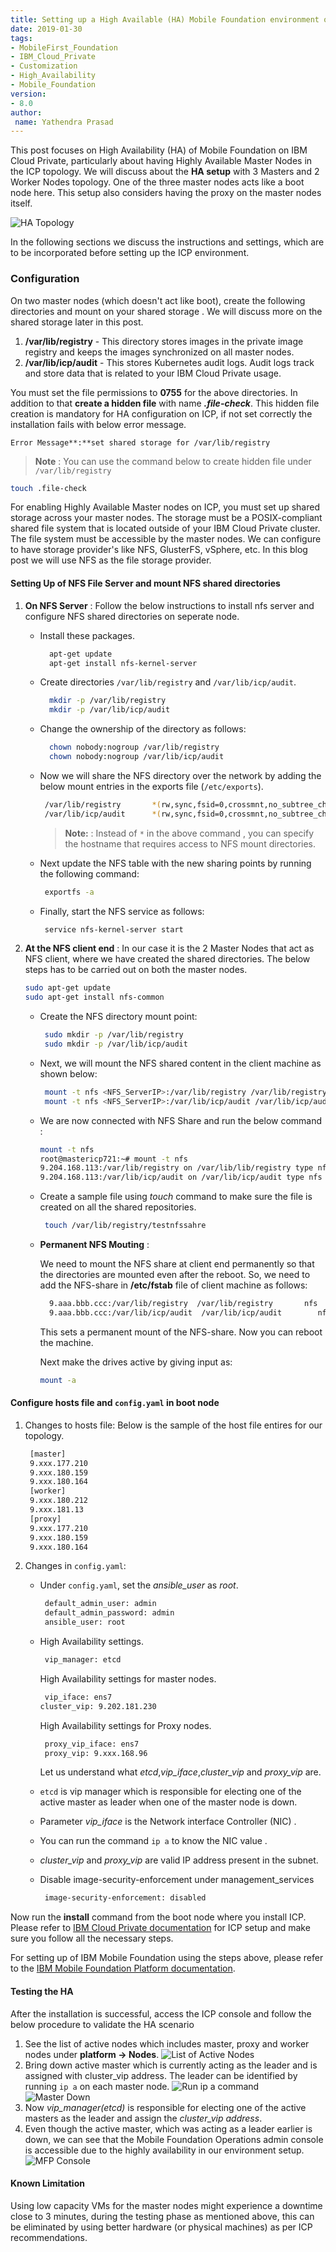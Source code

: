 ```yaml
---
title: Setting up a High Available (HA) Mobile Foundation environment on IBM Cloud Private (ICP)
date: 2019-01-30
tags:
- MobileFirst_Foundation
- IBM_Cloud_Private
- Customization
- High_Availability
- Mobile_Foundation
version:
- 8.0
author:
 name: Yathendra Prasad
---
```


This post focuses on High Availability (HA) of Mobile Foundation on IBM Cloud Private, particularly about having Highly Available Master Nodes in the ICP topology. We will discuss about the **HA setup** with 3 Masters and 2 Worker Nodes topology. One of the three master nodes acts like a boot node here. This setup also considers having the proxy on the master nodes itself.

![HA Topology]({{site.baseurl}}/assets/blog/2019-01-25-ha-configuration-for-mfp-on-icp/ha-topology.png)

In the following sections we discuss the instructions and settings, which are to be incorporated before setting up the ICP environment.

### Configuration

On two master nodes (which doesn't act like boot), create the following directories and mount on your shared storage . We will discuss more on the shared storage later in this post.

1. **/var/lib/registry** - This directory stores images in the private image registry and keeps the images synchronized on all master nodes.
2. **/var/lib/icp/audit** - This stores Kubernetes audit logs. Audit logs track and store data that is related to your IBM Cloud Private usage.

You must set the file permissions to **0755** for the above directories. In addition to that **create a hidden file** with name ***.file-check***. This hidden file creation is mandatory for HA configuration on ICP, if not set correctly the installation fails with below error message.

```
Error Message**:**set shared storage for /var/lib/registry
```

>**Note** : You can use the command below to create hidden file under `/var/lib/registry`
>        
   ```bash
   touch .file-check
   ```
>

For enabling Highly Available Master nodes on ICP, you must set up shared storage across your master nodes. The storage must be a POSIX-compliant shared file system that is located outside of your IBM Cloud Private cluster. The file system must be accessible by the master nodes. We can configure to have storage provider's like NFS, GlusterFS, vSphere, etc. In this blog post we will use NFS as the file storage provider.

#### Setting Up of NFS File Server and mount NFS shared directories

1. **On NFS Server** : Follow the below instructions to install nfs server and configure NFS shared directories on seperate node.

    * Install these packages.
      ```bash
        apt-get update
        apt-get install nfs-kernel-server
      ```

    * Create directories `/var/lib/registry` and `/var/lib/icp/audit`.

      ```bash
        mkdir -p /var/lib/registry
        mkdir -p /var/lib/icp/audit
      ```

    * Change the ownership of the directory as follows:

      ```bash
        chown nobody:nogroup /var/lib/registry
        chown nobody:nogroup /var/lib/icp/audit
      ```

    * Now we will share the NFS directory over the network by adding the below mount entries in the exports file (`/etc/exports`).
      ```bash
       /var/lib/registry       *(rw,sync,fsid=0,crossmnt,no_subtree_check,no_root_squash)
       /var/lib/icp/audit      *(rw,sync,fsid=0,crossmnt,no_subtree_check,no_root_squash)
      ```

        >**Note:** : Instead of `*` in the above command , you can specify the hostname that requires access to NFS mount directories.

    * Next update the NFS table with the new sharing points by running the following command:
      ```bash
       exportfs -a
      ```

    * Finally, start the NFS service as follows:
      ```bash
       service nfs-kernel-server start
      ```

2. **At the NFS client end** : In our case it is the 2 Master Nodes that act as NFS client, where we have created the shared directories. The below steps has to be carried out on both the master nodes.

    ```bash
    sudo apt-get update
    sudo apt-get install nfs-common
    ```

    * Create the NFS directory mount point:
      ```bash
       sudo mkdir -p /var/lib/registry
       sudo mkdir -p /var/lib/icp/audit
      ```

    * Next, we will mount the NFS shared content in the client machine as shown below:
      ```bash
       mount -t nfs <NFS_ServerIP>:/var/lib/registry /var/lib/registry/
       mount -t nfs <NFS_ServerIP>:/var/lib/icp/audit /var/lib/icp/audit/
      ```

    *  We are now connected with NFS Share and run the below command :
       ```bash
       mount -t nfs
       root@mastericp721:~# mount -t nfs
       9.204.168.113:/var/lib/registry on /var/lib/lib/registry type nfs (rw,relatime,vers=3,rsize=1048576,wsize=1048576,namlen=255,hard,proto=tcp,timeo=600,retrans=2,sec=sys,mountaddr=9.204.168.113,mountvers=3,mountport=50736,mountproto=udp,local_lock=none,addr=9.204.168.113)
       9.204.168.113:/var/lib/icp/audit on /var/lib/icp/audit type nfs (rw,relatime,vers=3,rsize=1048576,wsize=1048576,namlen=255,hard,proto=tcp,timeo=600,retrans=2,sec=sys,mountaddr=9.204.168.113,mountvers=3,mountport=50736,mountproto=udp,local_lock=none,addr=9.204.168.113)
       ```

    * Create a sample file using *touch* command to make sure the file is created on all the shared repositories.
      ```bash
       touch /var/lib/registry/testnfssahre
      ```

    * **Permanent NFS Mouting** :

      We need to mount the NFS share at client end permanently so that the directories are mounted even after the reboot. So, we need to add the NFS-share in **/etc/fstab** file of client machine as follows:

      ```bash
        9.aaa.bbb.ccc:/var/lib/registry  /var/lib/registry       nfs     defaults        0       0
        9.aaa.bbb.ccc:/var/lib/icp/audit  /var/lib/icp/audit        nfs     defaults        0       0
      ```

      This sets a permanent mount of the NFS-share. Now you can reboot the machine.

      Next make the drives active by giving input as:
      ```bash
      mount -a
      ```

#### Configure hosts file and `config.yaml` in boot node

1. Changes to hosts file: Below is the sample of the host file entires for our topology.

   ```bash
    [master]
    9.xxx.177.210
    9.xxx.180.159
    9.xxx.180.164
    [worker]
    9.xxx.180.212
    9.xxx.181.13
    [proxy]
    9.xxx.177.210
    9.xxx.180.159
    9.xxx.180.164
    ```

2. Changes in `config.yaml`:

    * Under `config.yaml`, set the *ansible_user* as *root*.

      ```bash
       default_admin_user: admin
       default_admin_password: admin
       ansible_user: root
      ```
    *  High Availability settings.

       ```bash
        vip_manager: etcd
       ```
       High Availability settings for master nodes.

       ```bash
        vip_iface: ens7
       cluster_vip: 9.202.181.230
       ```

       High Availability settings for Proxy nodes.

       ```bash
        proxy_vip_iface: ens7
        proxy_vip: 9.xxx.168.96
       ```

       Let us understand what *etcd*,*vip_iface*,*cluster_vip* and *proxy_vip* are.

    * `etcd` is vip manager which is responsible for electing one of the active master as leader when one of the master node is down.

    * Parameter *vip_iface* is the Network interface Controller (NIC) .

    * You can run the command `ip a` to know the NIC value .

    * *cluster_vip* and *proxy_vip* are valid IP address present in the subnet.

    *  Disable image-security-enforcement under management_services

       ```bash
        image-security-enforcement: disabled
       ```

Now run the **install** command from the boot node where you install ICP. Please refer to [IBM Cloud Private documentation](https://www.ibm.com/support/knowledgecenter/en/SSBS6K_3.1.0/installing/install_containers.html) for ICP setup and make sure you follow all the necessary steps.

For setting up of IBM Mobile Foundation using the steps above, please refer to the [IBM Mobile Foundation Platform documentation](https://mobilefirstplatform.ibmcloud.com/tutorials/en/foundation/8.0/ibmcloud/mobilefirst-server-on-icp/).

#### Testing the HA

After the installation is successful, access the ICP console and follow the below procedure to validate the HA scenario

1. See the list of active nodes which includes master, proxy and worker nodes under **platform -> Nodes**.
    ![List of Active Nodes]({{site.baseurl}}/assets/blog/2019-01-25-ha-configuration-for-mfp-on-icp/list-of-active-nodes.png)
2. Bring down active master which is currently acting as the leader and is assigned with cluster_vip address. The leader can be identified by running `ip a` on each master node.
    ![Run ip a command]({{site.baseurl}}/assets/blog/2019-01-25-ha-configuration-for-mfp-on-icp/cluster-vip-address-to-master.png)
    ![Master Down]({{site.baseurl}}/assets/blog/2019-01-25-ha-configuration-for-mfp-on-icp/leader-master-node-inactive.png)
3. Now *vip_manager(etcd)* is responsible for electing one of the active masters as the leader and assign the *cluster_vip address*.
4. Even though the active master, which was acting as a leader earlier is down, we can see that the Mobile Foundation Operations admin console is accessible due to the highly availability in our environment setup.
    ![MFP Console]({{site.baseurl}}/assets/blog/2019-01-25-ha-configuration-for-mfp-on-icp/mfp-console.png)

#### Known Limitation

Using low capacity VMs for the master nodes might experience a downtime close to 3 minutes, during the testing phase as mentioned above, this can be eliminated by using better hardware (or physical machines) as per ICP recommendations.
